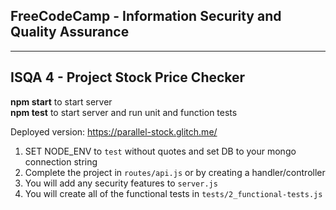 ## **FreeCodeCamp** - Information Security and Quality Assurance

---

## ISQA 4 - Project Stock Price Checker

**npm start** to start server  
**npm test** to start server and run unit and function tests

Deployed version: https://parallel-stock.glitch.me/

1. SET NODE_ENV to `test` without quotes and set DB to your mongo connection string
2. Complete the project in `routes/api.js` or by creating a handler/controller
3. You will add any security features to `server.js`
4. You will create all of the functional tests in `tests/2_functional-tests.js`
